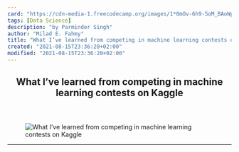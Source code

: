 ```yaml
---
card: "https://cdn-media-1.freecodecamp.org/images/1*0mOv-6h9-5oM_BAoWpjAnw.png"
tags: [Data Science]
description: "by Parminder Singh"
author: "Milad E. Fahmy"
title: "What I’ve learned from competing in machine learning contests on Kaggle"
created: "2021-08-15T23:36:20+02:00"
modified: "2021-08-15T23:36:20+02:00"
---
```

<div class="site-wrapper">
<main id="site-main" class="site-main outer">
<div class="inner">
<article class="post-full post tag-data-science tag-machine-learning tag-artificial-intelligence tag-tech tag-startup ">
<header class="post-full-header">
<h1 class="post-full-title">What I’ve learned from competing in machine learning contests on Kaggle</h1>
</header>
<figure class="post-full-image">
<picture>
<source media="(max-width: 700px)" sizes="1px" srcset="data:image/gif;base64,R0lGODlhAQABAIAAAAAAAP///yH5BAEAAAAALAAAAAABAAEAAAIBRAA7 1w">
<source media="(min-width: 701px)" sizes="(max-width: 800px) 400px,
(max-width: 1170px) 700px,
1400px" srcset="https://cdn-media-1.freecodecamp.org/images/1*0mOv-6h9-5oM_BAoWpjAnw.png 300w,
https://cdn-media-1.freecodecamp.org/images/1*0mOv-6h9-5oM_BAoWpjAnw.png 600w,
https://cdn-media-1.freecodecamp.org/images/1*0mOv-6h9-5oM_BAoWpjAnw.png 1000w,
https://cdn-media-1.freecodecamp.org/images/1*0mOv-6h9-5oM_BAoWpjAnw.png 2000w">
<img onerror="this.style.display='none'" src="https://cdn-media-1.freecodecamp.org/images/1*0mOv-6h9-5oM_BAoWpjAnw.png" alt="What I’ve learned from competing in machine learning contests on Kaggle">
</picture>
</figure>
<section class="post-full-content">
<div class="post-content medium-migrated-article">
</div>
<hr>
</section>
</article>
</div>
</main>
</div>
<!-- Google Tag Manager (noscript) -->
<!-- End Google Tag Manager (noscript) -->
